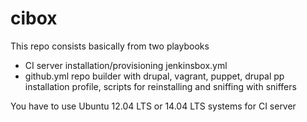 cibox
=====


This repo consists basically from two playbooks
- CI server installation/provisioning jenkinsbox.yml
- github.yml repo builder with drupal, vagrant, puppet, drupal pp installation profile, scripts for reinstalling and sniffing with sniffers

You have to use Ubuntu 12.04 LTS or 14.04 LTS systems for CI server

